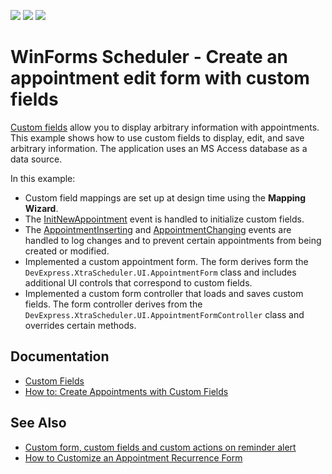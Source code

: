 <!-- default badges list -->
![](https://img.shields.io/endpoint?url=https://codecentral.devexpress.com/api/v1/VersionRange/128636295/18.1.3%2B)
[![](https://img.shields.io/badge/Open_in_DevExpress_Support_Center-FF7200?style=flat-square&logo=DevExpress&logoColor=white)](https://supportcenter.devexpress.com/ticket/details/E2782)
[![](https://img.shields.io/badge/📖_How_to_use_DevExpress_Examples-e9f6fc?style=flat-square)](https://docs.devexpress.com/GeneralInformation/403183)
<!-- default badges end -->
# WinForms Scheduler - Create an appointment edit form with custom fields

[Custom fields](https://docs.devexpress.com/WindowsForms/17137/controls-and-libraries/scheduler/data-binding/mappings/custom-fields) allow you to display arbitrary information with appointments. This example shows how to use custom fields to display, edit, and save arbitrary information. The application uses an MS Access database as a data source. 

In this example:

* Custom field mappings are set up at design time using the **Mapping Wizard**. 
* The [InitNewAppointment](https://docs.devexpress.com/WindowsForms/DevExpress.XtraScheduler.SchedulerControl.InitNewAppointment) event is handled to initialize custom fields.
* The [AppointmentInserting](https://docs.devexpress.com/CoreLibraries/DevExpress.XtraScheduler.SchedulerStorageBase.AppointmentInserting) and [AppointmentChanging](https://docs.devexpress.com/CoreLibraries/DevExpress.XtraScheduler.SchedulerStorageBase.AppointmentChanging) events are handled to log changes and to prevent certain appointments from being created or modified.
* Implemented a custom appointment form. The form derives form the `DevExpress.XtraScheduler.UI.AppointmentForm` class and includes additional UI controls that correspond to custom fields.
* Implemented a custom form controller that loads and saves custom fields. The form controller derives from the `DevExpress.XtraScheduler.UI.AppointmentFormController` class and overrides certain methods.


## Documentation

* [Custom Fields](https://docs.devexpress.com/WindowsForms/17137/controls-and-libraries/scheduler/data-binding/mappings/custom-fields)
* [How to: Create Appointments with Custom Fields](https://docs.devexpress.com/WindowsForms/5228/controls-and-libraries/scheduler/examples/data-binding/how-to-create-appointments-with-custom-fields)


## See Also

* [Custom form, custom fields and custom actions on reminder alert](https://www.devexpress.com/Support/Center/p/E382)
* [How to Customize an Appointment Recurrence Form](https://docs.devexpress.com/WindowsForms/2880/controls-and-libraries/scheduler/examples/forms/how-to-create-a-custom-appointment-recurrence-form-method-1)
